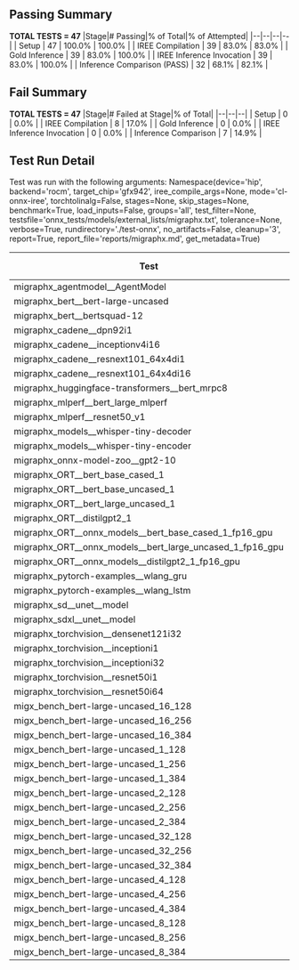 ## Passing Summary

**TOTAL TESTS = 47**
|Stage|# Passing|% of Total|% of Attempted|
|--|--|--|--|
| Setup | 47 | 100.0% | 100.0% |
| IREE Compilation | 39 | 83.0% | 83.0% |
| Gold Inference | 39 | 83.0% | 100.0% |
| IREE Inference Invocation | 39 | 83.0% | 100.0% |
| Inference Comparison (PASS) | 32 | 68.1% | 82.1% |
## Fail Summary

**TOTAL TESTS = 47**
|Stage|# Failed at Stage|% of Total|
|--|--|--|
| Setup | 0 | 0.0% |
| IREE Compilation | 8 | 17.0% |
| Gold Inference | 0 | 0.0% |
| IREE Inference Invocation | 0 | 0.0% |
| Inference Comparison | 7 | 14.9% |
## Test Run Detail
Test was run with the following arguments:
Namespace(device='hip', backend='rocm', target_chip='gfx942', iree_compile_args=None, mode='cl-onnx-iree', torchtolinalg=False, stages=None, skip_stages=None, benchmark=True, load_inputs=False, groups='all', test_filter=None, testsfile='onnx_tests/models/external_lists/migraphx.txt', tolerance=None, verbose=True, rundirectory='./test-onnx', no_artifacts=False, cleanup='3', report=True, report_file='reports/migraphx.md', get_metadata=True)

| Test | Exit Status | Mean Benchmark Time (ms) | Notes |
|--|--|--|--|
| migraphx_agentmodel__AgentModel | compilation | None | |
| migraphx_bert__bert-large-uncased | PASS | 19.50929501024937 | |
| migraphx_bert__bertsquad-12 | PASS | 8.346501310074398 | |
| migraphx_cadene__dpn92i1 | compilation | None | |
| migraphx_cadene__inceptionv4i16 | PASS | 82.30462305558224 | |
| migraphx_cadene__resnext101_64x4di1 | compilation | None | |
| migraphx_cadene__resnext101_64x4di16 | PASS | 184.28649951238185 | |
| migraphx_huggingface-transformers__bert_mrpc8 | PASS | 7.2644017572767545 | |
| migraphx_mlperf__bert_large_mlperf | Numerics | 24.2715501654679 | |
| migraphx_mlperf__resnet50_v1 | compilation | None | |
| migraphx_models__whisper-tiny-decoder | PASS | 33.14073353503195 | |
| migraphx_models__whisper-tiny-encoder | Numerics | 46.80726364668873 | |
| migraphx_onnx-model-zoo__gpt2-10 | compilation | None | |
| migraphx_ORT__bert_base_cased_1 | PASS | 99.24761041821466 | |
| migraphx_ORT__bert_base_uncased_1 | PASS | 100.00915794322886 | |
| migraphx_ORT__bert_large_uncased_1 | PASS | 500.33689429983497 | |
| migraphx_ORT__distilgpt2_1 | PASS | 52.759037460558694 | |
| migraphx_ORT__onnx_models__bert_base_cased_1_fp16_gpu | Numerics | 61.23569137840108 | |
| migraphx_ORT__onnx_models__bert_large_uncased_1_fp16_gpu | Numerics | 290.52694584243 | |
| migraphx_ORT__onnx_models__distilgpt2_1_fp16_gpu | Numerics | 31.094205376786594 | |
| migraphx_pytorch-examples__wlang_gru | PASS | 16.545763896474387 | |
| migraphx_pytorch-examples__wlang_lstm | PASS | 7.8139023503243195 | |
| migraphx_sd__unet__model | compilation | None | |
| migraphx_sdxl__unet__model | compilation | None | |
| migraphx_torchvision__densenet121i32 | PASS | 54.90878992116986 | |
| migraphx_torchvision__inceptioni1 | PASS | 16.456101652841237 | |
| migraphx_torchvision__inceptioni32 | PASS | 67.77260221230486 | |
| migraphx_torchvision__resnet50i1 | compilation | None | |
| migraphx_torchvision__resnet50i64 | PASS | 141.06595159197846 | |
| migx_bench_bert-large-uncased_16_128 | PASS | 35.433668441449605 | |
| migx_bench_bert-large-uncased_16_256 | PASS | 58.41806308469838 | |
| migx_bench_bert-large-uncased_16_384 | Numerics | 79.38327500596642 | |
| migx_bench_bert-large-uncased_1_128 | PASS | 13.05516811237199 | |
| migx_bench_bert-large-uncased_1_256 | PASS | 13.258513432206973 | |
| migx_bench_bert-large-uncased_1_384 | PASS | 19.448708113351902 | |
| migx_bench_bert-large-uncased_2_128 | PASS | 12.623191624879837 | |
| migx_bench_bert-large-uncased_2_256 | PASS | 13.197367430998469 | |
| migx_bench_bert-large-uncased_2_384 | PASS | 21.71195010790446 | |
| migx_bench_bert-large-uncased_32_128 | PASS | 70.85493624520798 | |
| migx_bench_bert-large-uncased_32_256 | PASS | 111.02485837828782 | |
| migx_bench_bert-large-uncased_32_384 | Numerics | 159.29093398153782 | |
| migx_bench_bert-large-uncased_4_128 | PASS | 14.265759832219402 | |
| migx_bench_bert-large-uncased_4_256 | PASS | 17.76437531613434 | |
| migx_bench_bert-large-uncased_4_384 | PASS | 26.77669759409932 | |
| migx_bench_bert-large-uncased_8_128 | PASS | 20.1957476192287 | |
| migx_bench_bert-large-uncased_8_256 | PASS | 29.693515421563962 | |
| migx_bench_bert-large-uncased_8_384 | PASS | 43.50675063324161 | |

